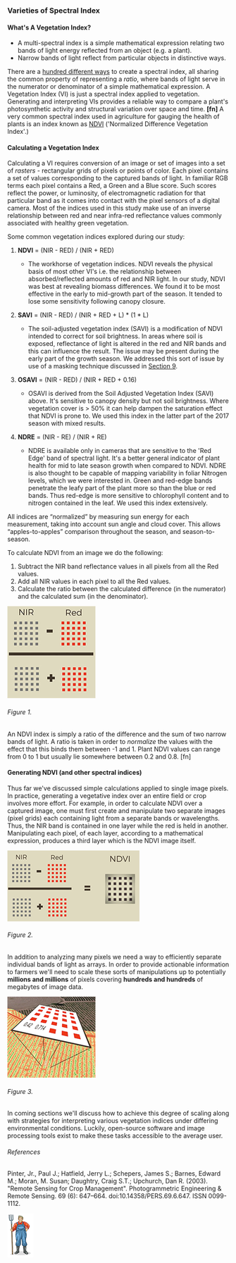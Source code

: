 ### Varieties of Spectral Index

#### What's A Vegetation Index?

* A multi-spectral index is a simple mathematical expression relating two bands of light energy reflected from an 
object (e.g. a plant).
* Narrow bands of light reflect from particular objects in distinctive ways.

There are a [hundred different ways](https://www.indexdatabase.de/db/i.php) to create a spectral index, all sharing the common property 
of representing a *ratio*, where bands of light serve in the numerator or denominator of a simple mathematical expression. 
A Vegetation Index (VI) is just a spectral index applied to vegetation. Generating and interpreting VIs provides a reliable way 
to compare a plant's photosynthetic activity and structural variation over space and time. __[fn]__ A very common spectral 
index used in agriculture for gauging the health of plants is an index known as 
[NDVI](https://en.wikipedia.org/wiki/Normalized_difference_vegetation_index) ('Normalized Difference Vegetation Index'.) 

 
#### Calculating a Vegetation Index

Calculating a VI requires conversion of an image or set of images into a set of  *rasters* - rectangular grids of 
pixels or points of color. Each pixel contains a set of values corresponding to the captured bands of light. In familiar RGB 
terms each pixel contains a Red, a Green and a Blue score. Such scores reflect the power, or luminosity, of electromagnetic 
radiation for that particular band as it comes into contact with the pixel sensors of a digital camera. Most of the indices used in this study make use of an inverse relationship between red and near infra-red reflectance values 
commonly associated with healthy green vegetation. 

Some common vegetation indices explored during our study:

1. __NDVI__ = (NIR - RED) / (NIR + RED)
    * The workhorse of vegetation indices. NDVI reveals the physical basis of most other VI's i.e. the relationship 
    between absorbed/reflected amounts of red and NIR light. In our study, NDVI was best at revealing biomass differences. 
    We found it to be most effective in the early to mid-growth part of the season. It tended to lose some sensitivity 
    following canopy closure. 

2. __SAVI__ = (NIR - RED) /  (NIR + RED + L) * (1 * L)
    * The soil-adjusted vegetation index (SAVI) is a modification of NDVI intended to correct for soil brightness. 
In areas where soil is exposed, reflectance of light is altered in the red and NIR bands and this can 
influence the result. The issue may be present during the early part of the growth season. We addressed 
this sort of issue by use of a masking technique discussed in [Section 9](readme_resources/study_results_drones.md). 
    
3. __OSAVI__ = (NIR - RED) /  (NIR + RED + 0.16)

    *   OSAVI is derived from the Soil Adjusted Vegetation Index (SAVI) above. It's sensitive to canopy density but not
    soil brightness. Where vegetation cover is > 50% it can help dampen the saturation effect that NDVI is prone to.
    We used this index in the latter part of the 2017 season with mixed results. 

4. __NDRE__ = (NIR - RE) / (NIR + RE)
    * NDRE is available only in cameras that are sensitive to the 'Red Edge' band of spectral light. It's a better 
    general indicator of plant health for mid to late season growth when compared to NDVI. NDRE is also thought to be 
    capable of mapping variability in foliar Nitrogen levels, which we were interested in. Green and red-edge bands penetrate the leafy part of the plant more so than the blue or red bands. Thus red-edge is more sensitive to chlorophyll content and to nitrogen contained in the leaf. We used this index extensively. 
  

All indices are “normalized” by measuring sun energy for each measurement, taking into account sun angle and cloud cover.  This allows “apples-to-apples” comparison throughout the season, and season-to-season.

To calculate NDVI from an image we do the following: 
1. Subtract the NIR band reflectance values in all pixels from all the Red values. 
2. Add all NIR values in each pixel to all the Red values.
3. Calculate the ratio between the calculated difference (in the numerator) and the calculated sum (in the denominator). 

![](img/7.png)
###### Figure 1.
    
An NDVI index is simply a ratio of the difference and the sum of two narrow bands of light. A ratio is taken in order to 
*normalize* the values with the effect that this binds them between -1 and 1. Plant NDVI values can range from 0 to 1 but 
usually lie somewhere between 0.2 and 0.8. [fn]


#### Generating NDVI (and other spectral indices)

Thus far we've discussed simple calculations applied to single image pixels. In practice, generating a vegetative index
over an entire field or crop involves more effort. For example, in order to calculate NDVI over a captured image, one must 
first create and manipulate two separate images (pixel grids) each containing light from a separate bands or wavelengths.
Thus, the NIR band is contained in one layer while the red is held in another. Manipulating each pixel, of each layer, 
according to a mathematical expression, produces a third layer which is the NDVI image itself. 

![](img/9.png)
###### Figure 2.
 
In addition to analyzing many pixels we need a way to efficiently separate individual bands of light as arrays.
In order to provide actionable information to farmers we'll need to scale these sorts of manipulations up to potentially 
__millions and millions__ of pixels covering __hundreds and hundreds__ of megabytes of image data.

 
![](img/8.png)
###### Figure 3.


In coming sections we'll discuss how to achieve this degree of scaling along with strategies for interpreting 
various vegetation indices under differing environmental conditions. Luckily, open-source software and image processing 
tools exist to make these tasks accessible to the average user.

###### References
Pinter, Jr., Paul J.; Hatfield, Jerry L.; Schepers, James S.; Barnes, Edward M.; Moran, M. Susan; Daughtry, Craig S.T.; Upchurch, Dan R. (2003). "Remote Sensing for Crop Management". Photogrammetric Engineering & Remote Sensing. 69 (6): 647–664. doi:10.14358/PERS.69.6.647. ISSN 0099-1112.

![](img/farmera.png) 